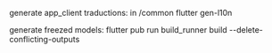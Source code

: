 generate app_client traductions:
in /common
flutter gen-l10n

generate freezed models:
flutter pub run build_runner build --delete-conflicting-outputs